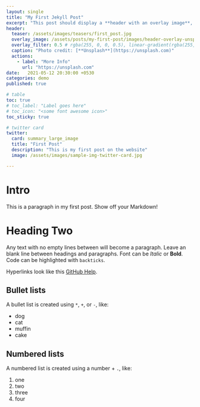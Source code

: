 ```yaml
---
layout: single
title: "My First Jekyll Post"
excerpt: "This post should display a **header with an overlay image**, if the theme supports it."
header:
  teaser: /assets/images/teasers/first_post.jpg
  overlay_image: /assets/posts/my-first-post/images/header-overlay-unsplash.jpg
  overlay_filter: 0.5 # rgba(255, 0, 0, 0.5), linear-gradient(rgba(255, 0, 0, 0.5), rgba(0, 255, 255, 0.5))
  caption: "Photo credit: [**Unsplash**](https://unsplash.com)"
  actions:
    - label: "More Info"
      url: "https://unsplash.com"
date:   2021-05-12 20:30:00 +0530
categories: demo
published: true

# table
toc: true
# toc_label: "Label goes here"
# toc_icon: "<some font awesome icon>"
toc_sticky: true

# twitter card
twitter:
  card: summary_large_image
  title: "First Post"
  description: "This is my first post on the website"
  image: /assets/images/sample-img-twitter-card.jpg

---
```


# Intro

This is a paragraph in my first post.
Show off your Markdown!

# Heading Two 

Any text with no empty lines between will become a paragraph.
Leave an blank line between headings and paragraphs.
Font can be *Italic* or **Bold**.
Code can be highlighted with `backticks`.

Hyperlinks look like this [GitHub Help](https://help.github.com/).

## Bullet lists

A bullet list is created using `*`, `+`, or `-`, like:

- dog
- cat
- muffin
- cake

## Numbered lists

A numbered list is created using a number + `.`, like:

1. one
2. two
6. three
2. four


